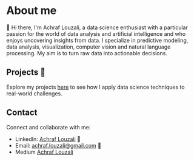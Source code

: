 # About me
👋 Hi there, I'm Achraf Louzali, a data science enthusiast with a particular passion for the world of data analysis and artificial intelligence and who enjoys uncovering insights from data. I specialize in predictive modeling, data analysis, visualization, computer vision and natural language processing. My aim is to turn raw data into actionable decisions.

## Projects 🚀

Explore my projects [here](https://github.com/achraflouzali?tab=repositories) to see how I apply data science techniques to real-world challenges.

## Contact 

Connect and collaborate with me:

- LinkedIn: [Achraf Louzali](https://www.linkedin.com/in/achraflouzali) 💼
- Email: achraf.louzali@gmail.com 📧
- Medium [Achraf Louzali](https://medium.com/@achraflouzali)
